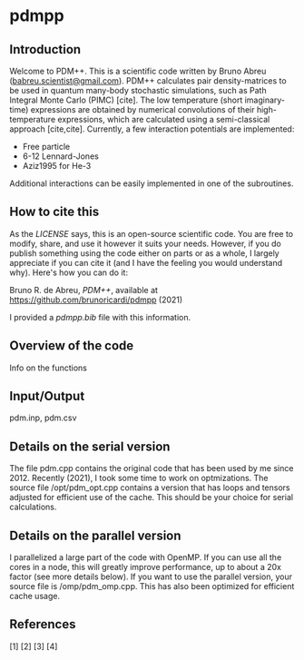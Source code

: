 # pdmpp

## Introduction
Welcome to PDM++. This is a scientific code written by Bruno Abreu (babreu.scientist@gmail.com).
PDM++ calculates pair density-matrices to be used in quantum many-body stochastic simulations, such as Path Integral Monte Carlo (PIMC) [cite].
The low temperature (short imaginary-time) expressions are obtained by numerical convolutions of their high-temperature expressions, which are calculated using a semi-classical approach [cite,cite]. 
Currently, a few interaction potentials are implemented:
- Free particle
- 6-12 Lennard-Jones
- Aziz1995 for He-3

Additional interactions can be easily implemented in one of the subroutines.

## How to cite this
As the *LICENSE* says, this is an open-source scientific code. You are free to modify, share, and use it however it suits your needs. However, if you do publish something using the code either on parts or as a whole, I largely appreciate if you can cite it (and I have the feeling you would understand why). Here's how you can do it:

Bruno R. de Abreu, *PDM++*, available at https://github.com/brunoricardi/pdmpp (2021)

I provided a *pdmpp.bib* file with this information.


## Overview of the code
Info on the functions

## Input/Output
pdm.inp, pdm.csv

## Details on the serial version
The file pdm.cpp contains the original code that has been used by me since 2012. Recently (2021), I took some time to work on optmizations. The source file /opt/pdm_opt.cpp contains a version that has loops and tensors adjusted for efficient use of the cache. This should be your choice for serial calculations.

## Details on the parallel version
I parallelized a large part of the code with OpenMP. If you can use all the cores in a node, this will greatly improve performance, up to about a 20x factor (see more details below). If you want to use the parallel version, your source file is /omp/pdm_omp.cpp. This has also been optimized for efficient cache usage.




## References
[1]
[2]
[3]
[4]
